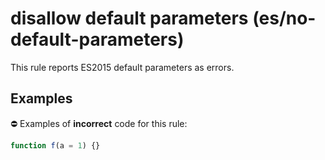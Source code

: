 # disallow default parameters (es/no-default-parameters)

This rule reports ES2015 default parameters as errors.

## Examples

⛔ Examples of **incorrect** code for this rule:

```js
function f(a = 1) {}
```
